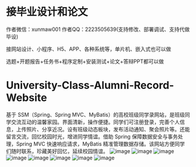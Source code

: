 # 接毕业设计和论文
作者微信：xunmaw001  作者QQ：2223505639(支持修改、部署调试、支持代做毕设)

接网站设计、小程序、H5、APP、各种系统等，单片机、嵌入式也可以做

选题+开题报告+任务书+程序定制+安装测试+论文+答辩PPT都可以做
# University-Class-Alumni-Record-Website
基于 SSM（Spring、Spring MVC、MyBatis）的高校班级同学录网站，是班级同学交流互动的温馨家园。界面清新，操作便捷。同学们可注册登录，完善个人信息，上传照片、分享近况。设有班级动态板块，发布活动通知、聚会照片等。还能留言交流，回忆校园时光，增进同学情谊。借助 Spring 保障数据安全与事务处理，Spring MVC 快速响应请求，MyBatis 精准管理数据存储。该网站方便同学们随时联系，珍藏美好回忆，延续校园情谊。 
![image](https://github.com/user-attachments/assets/f6ed4cf4-c555-4194-9a37-cc46b5c240fc)
![image](https://github.com/user-attachments/assets/59bfa2f3-d9be-46e2-bef1-48bbb176a8fc)
![image](https://github.com/user-attachments/assets/3e217d53-25ba-4e5e-a673-d4b47e165cbc)
![image](https://github.com/user-attachments/assets/bac7959f-02f3-4d22-80c9-fa48a7930825)
![image](https://github.com/user-attachments/assets/e2124d5b-f227-486b-943e-e05ac4434650)
![image](https://github.com/user-attachments/assets/6fbe57e5-7195-425d-8148-99e0de4014e7)
![image](https://github.com/user-attachments/assets/ce0c6b81-31d9-4b2f-b813-9192f61d4a32)
![image](https://github.com/user-attachments/assets/aa690cbf-a102-4134-937b-915960f666d0)
